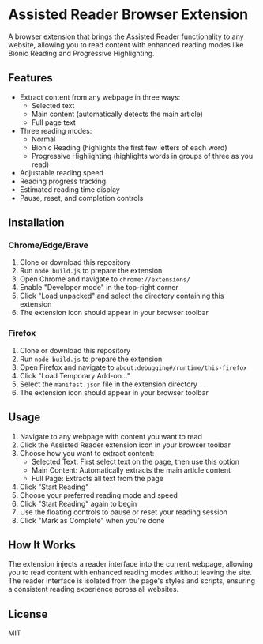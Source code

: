 # Assisted Reader Browser Extension

A browser extension that brings the Assisted Reader functionality to any website, allowing you to read content with enhanced reading modes like Bionic Reading and Progressive Highlighting.

## Features

- Extract content from any webpage in three ways:
  - Selected text
  - Main content (automatically detects the main article)
  - Full page text
- Three reading modes:
  - Normal
  - Bionic Reading (highlights the first few letters of each word)
  - Progressive Highlighting (highlights words in groups of three as you read)
- Adjustable reading speed
- Reading progress tracking
- Estimated reading time display
- Pause, reset, and completion controls

## Installation

### Chrome/Edge/Brave

1. Clone or download this repository
2. Run `node build.js` to prepare the extension
3. Open Chrome and navigate to `chrome://extensions/`
4. Enable "Developer mode" in the top-right corner
5. Click "Load unpacked" and select the directory containing this extension
6. The extension icon should appear in your browser toolbar

### Firefox

1. Clone or download this repository
2. Run `node build.js` to prepare the extension
3. Open Firefox and navigate to `about:debugging#/runtime/this-firefox`
4. Click "Load Temporary Add-on..."
5. Select the `manifest.json` file in the extension directory
6. The extension icon should appear in your browser toolbar

## Usage

1. Navigate to any webpage with content you want to read
2. Click the Assisted Reader extension icon in your browser toolbar
3. Choose how you want to extract content:
   - Selected Text: First select text on the page, then use this option
   - Main Content: Automatically extracts the main article content
   - Full Page: Extracts all text from the page
4. Click "Start Reading"
5. Choose your preferred reading mode and speed
6. Click "Start Reading" again to begin
7. Use the floating controls to pause or reset your reading session
8. Click "Mark as Complete" when you're done

## How It Works

The extension injects a reader interface into the current webpage, allowing you to read content with enhanced reading modes without leaving the site. The reader interface is isolated from the page's styles and scripts, ensuring a consistent reading experience across all websites.

## License

MIT